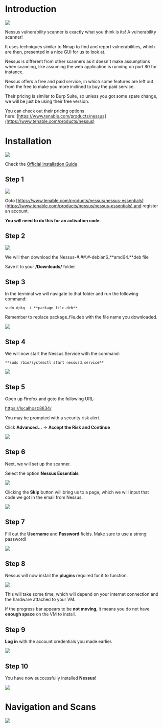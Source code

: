 # Introduction
![](./img/Pasted%20image%2020230903121450.png)

Nessus vulnerability scanner is exactly what you think is its! A vulnerability scanner!

It uses techniques similar to Nmap to find and report vulnerabilities, which are then, presented in a nice GUI for us to look at.

Nessus is different from other scanners as it doesn't make assumptions when scanning, like assuming the web application is running on port 80 for instance.

Nessus offers a free and paid service, in which some features are left out from the free to make you more inclined to buy the paid service. 

Their pricing is similar to Burp Suite, so unless you got some spare change, we will be just be using their free version.

You can check out their pricing options here: [https://www.tenable.com/products/nessus](https://www.tenable.com/products/nessus)

# Installation
![](./img/Pasted%20image%2020230903121637.png)

Check the [Official Installation Guide](https://docs.tenable.com/nessus/Content/GettingStarted.htm)

## Step 1

![](./img/Pasted%20image%2020230903122110.png)

Goto [https://www.tenable.com/products/nessus/nessus-essentials](https://www.tenable.com/products/nessus/nessus-essentials) and register an account.

**You will need to do this for an activation code.**

## Step 2

![](./img/Pasted%20image%2020230903122137.png)

We will then download the Nessus-#.##.#-debian6_**amd64.**deb file

Save it to your **/Downloads/** folder

## Step 3

In the terminal we will navigate to that folder and run the following command:  

`sudo dpkg -i **package_file.deb**`

Remember to replace package_file.deb with the file name you downloaded.

![](./img/Pasted%20image%2020230903122229.png)

## Step 4

We will now start the Nessus Service with the command:  

`**sudo /bin/systemctl start nessusd.service**`

![](./img/Pasted%20image%2020230903122428.png)

## Step 5

Open up Firefox and goto the following URL:  

[https://localhost:8834/](http://localhost:8834/) 

You may be prompted with a security risk alert.

Click **Advanced...** -> **Accept the Risk and Continue**

![](./img/Pasted%20image%2020230903122501.png)

## Step 6

Next, we will set up the scanner.  

Select the option **Nessus Essentials**

![](./img/Pasted%20image%2020230903122817.png)

Clicking the **Skip** button will bring us to a page, which we will input that code we got in the email from Nessus.

![](./img/Pasted%20image%2020230903122835.png)

## Step 7

Fill out the **Username** and **Password** fields. Make sure to use a strong password!

![](./img/Pasted%20image%2020230903124158.png)

## Step 8

Nessus will now install the **plugins** required for it to function.

![](./img/Pasted%20image%2020230903124224.png)

This will take some time, which will depend on your internet connection and the hardware attached to your VM.

If the progress bar appears to be **not moving**, it means you do not have **enough space** on the VM to install.

## Step 9

**Log in** with the account credentials you made earlier.

![](./img/Pasted%20image%2020230903124300.png)

## Step 10

You have now successfully installed **Nessus**!

![](./img/Pasted%20image%2020230903124330.png)

# Navigation and Scans

![](./img/Pasted%20image%2020230903124356.png)

